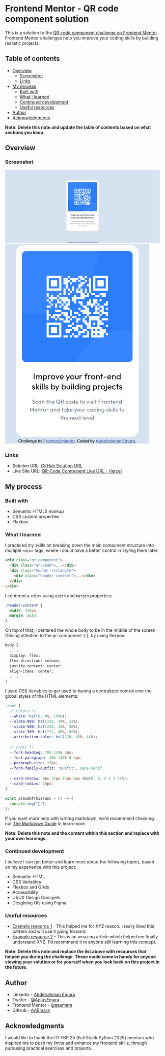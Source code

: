 # Frontend Mentor - QR code component solution

This is a solution to the [QR code component challenge on Frontend Mentor](https://www.frontendmentor.io/challenges/qr-code-component-iux_sIO_H). Frontend Mentor challenges help you improve your coding skills by building realistic projects.

## Table of contents

- [Overview](#overview)
  - [Screenshot](#screenshot)
  - [Links](#links)
- [My process](#my-process)
  - [Built with](#built-with)
  - [What I learned](#what-i-learned)
  - [Continued development](#continued-development)
  - [Useful resources](#useful-resources)
- [Author](#author)
- [Acknowledgments](#acknowledgments)

**Note: Delete this note and update the table of contents based on what sections you keep.**

## Overview

### Screenshot

![Screenshot for Desktop View](./screenshot-desktop.png)
![Screenshot for Mobile View](./screenshot-mobile.png)

### Links

- Solution URL: [GitHub Solution URL](https://github.com/AAEmara/qr-code-component.git)
- Live Site URL: [QR-Code Component Live URL - Vercel](https://qr-code-iti.vercel.app/)

## My process

### Built with

- Semantic HTML5 markup
- CSS custom properties
- Flexbox

### What I learned

I practiced my skills on breaking down the main component structure into multiple `<div>` tags, where I could have a better control in styling them later:

```html
<div class="qr-component">
  <div class="qr-code">...</div>
  <div class="header-rectangle">
    <div class="header-content">...</div>
  </div>
</div>
```

I centered a `<div>` using `width` and `margin` properties:

```css
.header-content {
  width: 256px;
  margin: auto;
}
```

On top of that, I centered the whole body to be in the middle of the screen (Giving attention to the qr-component :) ), by using flexbox:

```css
body {
  ...;
  display: flex;
  flex-direction: column;
  justify-content: center;
  align-items: center;
  ...;
}
```

I used CSS Variables to get used to having a centralized control over the global styles of the HTML elements:

```css
:root {
  /* Colors */
  --white: hsl(0, 0%, 100%);
  --slate-900: hsl(218, 44%, 22%);
  --slate-500: hsl(216, 15%, 48%);
  --slate-300: hsl(212, 45%, 89%);
  --attribution-color: hsl(228, 45%, 44%);

  /* Fonts */
  --font-heading: 700 120% 0px;
  --font-paragraph: 400 140% 0.2px;
  --pargraph-size: 15px;
  --font-family-outfit: "Outfit", sans-serif;

  --card-shadow: 0px 25px 25px 0px rba(0, 0, 0 / 4.77%);
  --card-radius: 20px;
}
```

```js
const proudOfThisFunc = () => {
  console.log("🎉");
};
```

If you want more help with writing markdown, we'd recommend checking out [The Markdown Guide](https://www.markdownguide.org/) to learn more.

**Note: Delete this note and the content within this section and replace with your own learnings.**

### Continued development

I believe I can get better and learn more about the following topics, based on my experience with this project:

- Semantic HTML
- CSS Variables
- Flexbox and Grids
- Accessibility
- UI/UX Design Concpets
- Desgining UIs using Figma

### Useful resources

- [Example resource 1](https://www.example.com) - This helped me for XYZ reason. I really liked this pattern and will use it going forward.
- [Example resource 2](https://www.example.com) - This is an amazing article which helped me finally understand XYZ. I'd recommend it to anyone still learning this concept.

**Note: Delete this note and replace the list above with resources that helped you during the challenge. These could come in handy for anyone viewing your solution or for yourself when you look back on this project in the future.**

## Author

- Linkedin - [Abdelrahman Emara](https://www.linkedin.com/in/abdelrahman-emara/)
- Twitter - [@AplusEmara](https://www.twitter.com/AplusEmara)
- Frontend Mentor - [@aaemara](https://www.frontendmentor.io/profile/aaemara)
- GitHub - [AAEmara](https://github.com/AAEmara)

## Acknowledgments

I would like to thank the ITI FSP 25 (Full Stack Python 2025) mentors who inspired me to push my limits and enhance my frontend skills, through pursusing practical exercises and projects.
